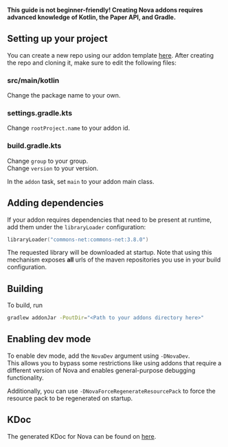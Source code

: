 **This guide is not beginner-friendly! Creating Nova addons requires advanced knowledge of Kotlin, the Paper API, and Gradle.**

## Setting up your project

You can create a new repo using our addon template [here](https://github.com/xenondevs/Nova-Addon-Template/generate).
After creating the repo and cloning it, make sure to edit the following files:

### src/main/kotlin

Change the package name to your own.

### settings.gradle.kts

Change `rootProject.name` to your addon id.

### build.gradle.kts

Change `group` to your group.  
Change `version` to your version.

In the `addon` task, set `main` to your addon main class.

## Adding dependencies

If your addon requires dependencies that need to be present at runtime, add them under the `libraryLoader` configuration:

```kotlin title="build.gradle.kts dependencies { }"
libraryLoader("commons-net:commons-net:3.8.0")
```

The requested library will be downloaded at startup. Note that using this mechanism exposes **all** urls of the
maven repositories you use in your build configuration.

## Building

To build, run
```bash title="Build with Gradle"
gradlew addonJar -PoutDir="<Path to your addons directory here>"
```

## Enabling dev mode

To enable dev mode, add the `NovaDev` argument using `-DNovaDev`.  
This allows you to bypass some restrictions like using addons that require a different version of Nova and
enables general-purpose debugging functionality.

Additionally, you can use `-DNovaForceRegenerateResourcePack` to force the resource pack to be regenerated on startup.

## KDoc

The generated KDoc for Nova can be found on [here](https://nova.dokka.xenondevs.xyz/).